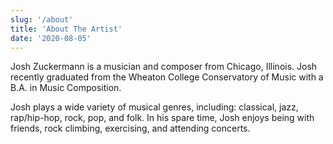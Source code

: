 ```yaml
---
slug: '/about'
title: 'About The Artist'
date: '2020-08-05'
---
```


Josh Zuckermann is a musician and composer from Chicago, Illinois. Josh recently graduated from the Wheaton College Conservatory of Music with a B.A. in Music Composition.

Josh plays a wide variety of musical genres, including: classical, jazz, rap/hip-hop, rock, pop, and folk. In his spare time, Josh enjoys being with friends, rock climbing, exercising, and attending concerts.
